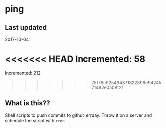 # ping

## Last updated
2017-10-04

<<<<<<< HEAD
Incremented: 58
=======
Incremented: 212
>>>>>>> 75f78c925494371822899e9424571492e0a08f2f

## What is this?? 
Shell scripts to push commits to github errday. Throw it on a server and schedule the script with `cron`
